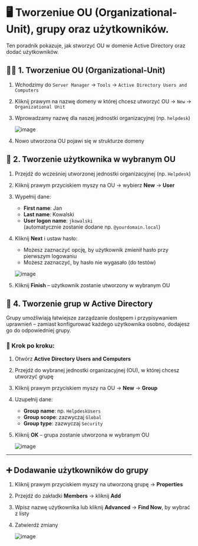 # 🖥️  Tworzeniue OU (Organizational-Unit), grupy oraz użytkowników.

Ten poradnik pokazuje, jak stworzyć OU w domenie Active Directory oraz dodać użytkowników.

## 🧑‍💻 1. Tworzeniue OU (Organizational-Unit)

1. Wchodzimy do `Server Manager` → `Tools` → `Active Directory Users and Computers`
2. Kliknij prawym na nazwę domeny w której chcesz utworzyć OU → `New` → `Organizational Unit`
3. Wprowadzamy nazwę dla naszej jednostki organizacyjnej (np. `helpdesk`)
   
   ![image](https://github.com/user-attachments/assets/8c1e6948-854e-4020-87e3-73a33da809b3)
4. Nowo utworzona OU pojawi się w strukturze domeny


## 👤 2. Tworzenie użytkownika w wybranym OU

1. Przejdź do wcześniej utworzonej jednostki organizacyjnej (np. `Helpdesk`)
2. Kliknij prawym przyciskiem myszy na OU → wybierz **New** → **User**
3. Wypełnij dane:
   - **First name**: Jan
   - **Last name**: Kowalski
   - **User logon name**: `jkowalski`  
   (automatycznie zostanie dodane np. `@yourdomain.local`)
4. Kliknij **Next** i ustaw hasło:
   - Możesz zaznaczyć opcję, by użytkownik zmienił hasło przy pierwszym logowaniu
   - Możesz zaznaczyć, by hasło nie wygasało (do testów)

   ![image](https://github.com/user-attachments/assets/example-user-creation)

6. Kliknij **Finish** – użytkownik zostanie utworzony w wybranym OU

## 👥 4. Tworzenie grup w Active Directory

Grupy umożliwiają łatwiejsze zarządzanie dostępem i przypisywaniem uprawnień – zamiast konfigurować każdego użytkownika osobno, dodajesz go do odpowiedniej grupy.

### 📍 Krok po kroku:

1. Otwórz **Active Directory Users and Computers**
2. Przejdź do wybranej jednostki organizacyjnej (OU), w której chcesz utworzyć grupę
3. Kliknij prawym przyciskiem myszy na OU → **New** → **Group**
4. Uzupełnij dane:
   - **Group name**: np. `HelpdeskUsers`
   - **Group scope**: zazwyczaj `Global`
   - **Group type**: zazwyczaj `Security`
5. Kliknij **OK** – grupa zostanie utworzona w wybranym OU

   ![image](https://github.com/user-attachments/assets/example-group-creation)

---

## ➕ Dodawanie użytkowników do grupy

1. Kliknij prawym przyciskiem myszy na utworzoną grupę → **Properties**
2. Przejdź do zakładki **Members** → kliknij **Add**
3. Wpisz nazwę użytkownika lub kliknij **Advanced** → **Find Now**, by wybrać z listy
4. Zatwierdź zmiany

   ![image](https://github.com/user-attachments/assets/example-add-member)
